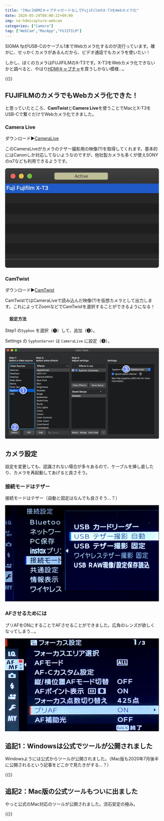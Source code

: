```yaml
---
title: "[Mac]HDMIキャプチャボードなしでFujiFilmのX-T3をWebカメラ化"
date: 2020-05-24T08:00:22+09:00
img: no-hdmicapture-webcam
categories: ["Camera"]
tag: ["WebCam","MacApp","FUJIFILM"]
---
```


SIGMA fpがUSB-Cのケーブル1本でWebカメラ化するのが流行っています。確かに、せっかくカメラがあるんだから、ビデオ通話でもカメラを使いたい！

しかし、ぼくのカメラはFUJIFILMのX-T3です。X-T3をWebカメラ化できないかと調べると、やはり[HDMIキャプチャ](https://amzn.to/2YXLpK8)を買うしかない模様...。

{{<ad>}}

## FUJIFILMのカメラでもWebカメラ化できた！

と思っていたところ、**CamTwist**と**Camera Live**を使うことでMacとX-T3をUSB-Cで繋ぐだけでWebカメラ化できました。

### Camera Live

ダウンロード▶︎[CameraLive](https://github.com/v002/v002-Camera-Live/releases)

このCameraLiveがカメラのテザー撮影用の映像(?)を取得してくれます。基本的にはCanonしか対応してないようなのですが、他社製カメラも多くが使えSONYのα7なども利用できるようです。

![ちゃんとX-T3をクリックしてあげないと有効にならない](../../../images/no-hdmicapture-webcam-1.jpg)

### CamTwist

ダウンロード▶︎[CamTwist](http://camtwiststudio.com)

CamTwistではCameraLiveで読み込んだ映像(?)を仮想カメラとして出力します。これによってZoomなどでCamTwistを選択することができるようになる！

#### 　設定方法

Step1 の`Syphon` を選択（❶）して、追加（❷）。

Settings の `SyphonServer` は `CameraLive` に設定（❸）。

![Setp3の Autoload にしておくと、起動時に自動適応される](../../../images/no-hdmicapture-webcam-2.jpg)

## カメラ設定

設定を変更しても、認識されない場合が多々あるので、ケーブルを挿し直したり、カメラを再起動してあげると良さそう。

### 接続モードはテザー

接続モードはテザー（自動と固定はなんでも良さそう...？）

![セットアップ(レンチマーク) ＞ 接続設定 ＞ 接続モード](../../../images/no-hdmicapture-webcam-3.jpg)

### AFさせるためには

プリAFをONにすることでAFさせることができました。広角のレンズが欲しくなってしまう...。

![フォーカス設定(AF/MF) ＞ プリAF](../../../images/no-hdmicapture-webcam-4.jpg)

## 追記1：Windowsは公式でツールが公開されました

Windowsようには公式からツールが公開されました。（Mac版も2020年7月後半に公開されるという記事をどこかで見たきがする...？）

{{<blogcard url="https://fujifilm-x.com/ja-jp/support/download/software/x-webcam/">}}

## 追記2：Mac版の公式ツールもついに出ました

やっと公式のMac対応のツールが公開されました。流石安定の極み。

{{<blogcard url="https://2001y.me/blog/camera/fujifilm-webcam/">}}

